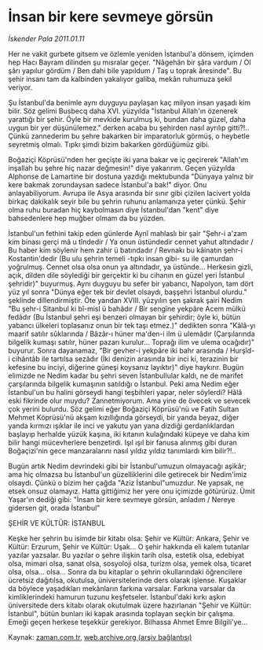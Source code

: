 # İnsan bir kere sevmeye görsün

*İskender Pala 2011.01.11*

<td class="columnist-detail">
<p>Her ne vakit gurbete gitsem ve özlemle yeniden İstanbul'a dönsem, içimden hep Hacı Bayram dilinden şu mısralar geçer. "Nâgehân bir şâra vardum / Ol şârı yapılur gördüm / Ben dahi bile yapıldum / Taş u toprak âresinde". Bu şehir insanı tam da kalbinden yakalıyor galiba, mekân ruhumuza şekil veriyor.</p>
<p>
<div id="haberMetinDiv">
<p>Şu İstanbul'da benimle aynı duyguyu paylaşan kaç milyon insan yaşadı kim bilir. Söz gelimi Busbecq daha XVI. yüzyılda "İstanbul Allah'ın özenerek yarattığı bir şehir. Öyle bir mevkide kurulmuş ki, bundan daha güzel, daha uygun bir yer düşünülemez." derken acaba bu şehirden nasıl ayrılıp gitti?!.. Çünkü zannederim bu şehre bakarken bir imparatorluk görmüş, o heybetle seyretmiş olmalı. Tıpkı şimdi bizim bakarken gördüğümüz gibi.
<p>Boğaziçi Köprüsü'nden her geçişte iki yana bakar ve iç geçirerek "Allah'ım inşallah bu şehre hiç nazar değmesin!" diye yakarırım. Geçen yüzyılda Alphonse de Lamartine bir dostuna yazdığı mektubunda "Dünyaya yalnız bir kere bakmak zorundaysan sadece İstanbul'a bak!" diyor. Onu anlayabiliyorum. Avrupa ile Asya arasında bir sınır gibi çizilen lacivert yolda birkaç dakikalık seyir bile bu şehrin ruhunu anlamanıza yeter çünkü. Şehir olma ruhu buradan hiç kaybolmasın diye İstanbul'dan "kent" diye bahsedenlere hep muğber olmam da bu yüzden.
<p>İstanbul'un fethini takip eden günlerde Aynî mahlaslı bir şair "Şehr-i a'zam kim binası gerçi mâ u tîndedir / Ya onun üstündedir cennet yahut altındadır / Bu haber kim söylenir hem zahir ü batındadır / Revnakı bu kâinatın şehr-i Kostantin'dedir (Bu ulu şehrin temeli -tıpkı insan gibi- su ile çamurdan yoğrulmuş. Cennet olsa olsa onun ya altındadır, ya üstünde... Herkesin gizli, açık, dilden dile söylediği bir gerçektir ki bu cihanın en güzel yeri İstanbul şehridir)" buyurmuş. Aynı duyguyu bu sefer bir yabancı, Napolyon, tam dört yüz yıl sonra "Dünya eğer tek bir devlet olsaydı, başşehri İstanbul olurdu." şeklinde dillendirmiştir. Öte yandan XVIII. yüzyılın şen şakrak şairi Nedim "Bu şehr-i Sitanbul ki bî-misl ü bahâdır / Bir sengîne yekpâre Acem mülkü fedâdır (Bu İstanbul şehri eşi benzeri olmayan bir şehirdir; öyle ki, bütün yabancı ülkeleri toplasanız onun bir tek taşı etmez.)" dedikten sonra "Kâlâ-yı maarif satılır sûklarında / Bâzâr-ı hüner ma'den-i ilm ü ulemâdır (Çarşılarında bilgelik kumaşı satılır, hüner pazarı kurulur... Toprağı ilim ve ulema ocağıdır)" buyurur. Sonra dayanamaz, "Bir gevher-i yekpâre iki bahr arasında / Hurşîd-i cihântâb ile tartılsa sezâdır (İki denizin arasında bir inci ki, terazinin bir kefesine bu inciyi, diğerine güneşi koysanız layıktır)" diye haykırır. Bugün elimizde ne Nedim kadar bu şehri seven İstanbullular kaldı, ne de marifet çarşılarında bilgelik kumaşının satıldığı o İstanbul. Peki ama Nedim eğer İstanbul'un bu halini görseydi hangi teşbihleri yapar, neler söylerdi? Hâlâ eski fikrinde olur muydu? Zannetmiyorum. Ama yine de övecek ve sevecek çok yerini bulurdu. Söz gelimi eğer Boğaziçi Köprüsü'nü ve Fatih Sultan Mehmet Köprüsü'nü akşam kızıllığında görseydi, bir yanda beyaz, diğer yanda kırmızı ışıklar ile inci ve yakutu yan yana dizdiği gerdanlıklardan başlayıp herhalde yüzük kaşına, iki kıtanın kulağındaki küpeye ve daha kim bilir hangi mücevherlere benzetirdi. Işıl ışıl bir fanusa alınmış gibi duran Boğaçizi'nin gece manzaralarını nasıl yıldız yıldız tanımlardı kim bilir?!.. 
<p>Bugün artık Nedim devrindeki gibi bir İstanbul'umuzun olmayacağı aşikâr; ama hiç olmazsa bu İstanbul'un güzelliklerini dile getirecek bir Nedim'imiz olsaydı. Çünkü o bizim her çağda "Aziz İstanbul"umuzdur. Ne yapsak, ne etsek onsuz olamayız. Hatta gittiğimiz her yere onu içimizde götürürüz. Ümit Yaşar'ın dediği gibi: "İnsan bir kere sevmeye görsün, anladım / Nereye gidersen git, orada İstanbul"
<p>ŞEHİR VE KÜLTÜR: İSTANBUL
<p>Keşke her şehrin bu isimde bir kitabı olsa: Şehir ve Kültür: Ankara, Şehir ve Kültür: Erzurum, Şehir ve Kültür: Uşak... O şehir hakkında eli kalem tutanlar yazılar yazsalar. Bu yazılar o şehre ilişkin tarih olsa, estetik olsa, edebiyat olsa, mimari olsa, sanat olsa, sosyoloji olsa, turizm olsa, yemek olsa, ticaret olsa, olsa... olsa... Sonra da bu kitaplar o şehrin okullarındaki öğrencilere ücretsiz dağıtılsa, okutulsa, üniversitelerinde ders olarak işlense. Kuşaklar da böylece yaşadıkları mekânların farkına varsalar. Farkına varsalar da kimliklerindeki hamurun tuzunu keşfetseler. İstanbul'daki kırkı aşkın üniversitede ders kitabı olarak okutulmak üzere hazırlanan "Şehir ve Kültür: İstanbul", bütün bunları iki kapak arasında toplayan seçkin bir çalışma. Emeği geçen herkese teşekkür gerekiyor. Bilhassa Ahmet Emre Bilgili'ye...</p></p></p></p></p></p></div>
</p>
<a href="http://web.archive.org/web/20110114002706/mailto:i.pala@zaman.com.tr">
</a></td>

Kaynak: [zaman.com.tr](http://zaman.com.tr/yazar.do?yazino=1077160), [web.archive.org (arşiv bağlantısı)](http://web.archive.org/web/20110114002706/http://www.zaman.com.tr:80/yazar.do?yazino=1077160)
